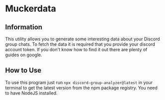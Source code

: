 # Muckerdata

## Information

This utility allows you to generate some interesting data about your Discord group chats. To fetch the data it is required that you provide your discord account token. If you don't know how to find it out there are plenty of guides on google.

## How to Use  

To use this program just run `npx discord-group-analyzer@latest` in your terminal to get the latest version from the npm package registry. You need to have NodeJS installed.
